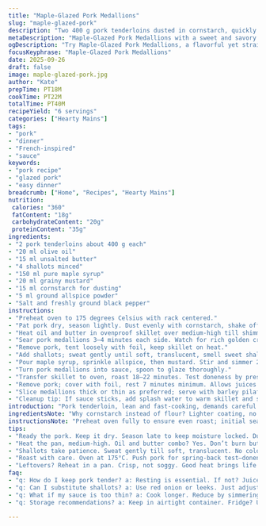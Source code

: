 ```yaml
---
title: "Maple-Glazed Pork Medallions"
slug: "maple-glazed-pork"
description: "Two 400 g pork tenderloins dusted in cornstarch, quickly seared in olive oil and butter blend. Shallots softened, then deglazed with spiced maple syrup and grainy mustard. Pork glazed, roasted at 175 °C till just pink. Rested under foil. Serve with smoked bacon barley pilaf or maple-spiced squash puree. Slightly less sweet, more texture. Subtle allspice added for depth. Timing based on meat’s spring, sauce thickening visual cues, and aroma shifts."
metaDescription: "Maple-Glazed Pork Medallions with a sweet and savory sauce. Elevate your pork tenderloin game with this French-inspired dish."
ogDescription: "Try Maple-Glazed Pork Medallions, a flavorful yet straightforward dish. Sear and glaze for juicy, tender bites."
focusKeyphrase: "Maple-Glazed Pork Medallions"
date: 2025-09-26
draft: false
image: maple-glazed-pork.jpg
author: "Kate"
prepTime: PT18M
cookTime: PT22M
totalTime: PT40M
recipeYield: "6 servings"
categories: ["Hearty Mains"]
tags:
- "pork"
- "dinner"
- "French-inspired"
- "sauce"
keywords:
- "pork recipe"
- "glazed pork"
- "easy dinner"
breadcrumb: ["Home", "Recipes", "Hearty Mains"]
nutrition: 
 calories: "360"
 fatContent: "18g"
 carbohydrateContent: "20g"
 proteinContent: "35g"
ingredients:
- "2 pork tenderloins about 400 g each"
- "20 ml olive oil"
- "15 ml unsalted butter"
- "4 shallots minced"
- "150 ml pure maple syrup"
- "20 ml grainy mustard"
- "15 ml cornstarch for dusting"
- "5 ml ground allspice powder"
- "Salt and freshly ground black pepper"
instructions:
- "Preheat oven to 175 degrees Celsius with rack centered."
- "Pat pork dry, season lightly. Dust evenly with cornstarch, shake off excess—creates that light crust sealing in juices."
- "Heat oil and butter in ovenproof skillet over medium-high till shimmering and butter browning but not burnt."
- "Sear pork medallions 3–4 minutes each side. Watch for rich golden crust, meat surface tightening—not dark but good Maillard color. Salt and pepper after sear to avoid drawing moisture out prematurely."
- "Remove pork, tent loosely with foil, keep skillet on heat."
- "Add shallots; sweat gently until soft, translucent, smell sweet shalloty aroma and no browning."
- "Pour maple syrup, sprinkle allspice, then mustard. Stir and simmer 2–3 minutes till sauce thickens to coat back of spoon, glossy and a bit sticky."
- "Turn pork medallions into sauce, spoon to glaze thoroughly."
- "Transfer skillet to oven, roast 18–22 minutes. Test doneness by pressing meat—the flesh should yield slightly but spring back. Over 60°C internal, pink but not raw. Overcook beefy, dry."
- "Remove pork; cover with foil, rest 7 minutes minimum. Allows juices to redistribute. Crucial step to avoid dry slices."
- "Slice medallions thick or thin as preferred; serve with barley pilaf containing smoked bacon or a pumpkin puree drizzled with maple and cracked peppercorns."
- "Cleanup tip: If sauce sticks, add splash water to warm skillet and scrape gently."
introduction: "Pork tenderloin, lean and fast-cooking, demands careful attention to moisture and timing. Skip heavy marinades; dusting with cornstarch gives a subtle crust that locks in juices while promoting browning. Shallots bring sweetness without overpowering. Maple syrup, its characteristic caramel notes, balances with grainy mustard’s tang and a hint of warming allspice. Medium heat searing followed by oven roasting finalizes texture—no rushing or needle thermometers needed. Resting pork is non-negotiable—letting the meat relax keeps slices juicy, tender, inviting. The sauce, glossy and sticky, clings to meat like a shiny glaze, promising a bite that’s sweet, earthy, and sharp. Serve with barley pilaf studded with smoky bacon for textural contrast or a softly spiced squash puree to echo the maple note. Game-changer in everyday pork, multi-layered but straightforward. The aroma rising from skillet—honeyed, peppery—signals more than flavor; it’s the kitchen reading your next step."
ingredientsNote: "Why cornstarch instead of flour? Lighter coating, no heavy crust, better caramelization. Butter and olive oil combo—oil raises smoke point while butter adds depth and aroma, avoid burning both by medium-high heat only. Grainy mustard is essential for texture and punch; Dijon alone too slick, sweeter varieties dilute bite. Allspice optional but elevates maple notes without overwhelming. Substitute shallots with finely chopped red onion or leeks if needed, but keep longer cooking as they’re harsher. Pure maple syrup—not pancake syrup—impacts flavor profoundly; if unavailable, use honey plus a splash of apple cider vinegar for acidity. Salt late to avoid moisture leaching from meat, common mistake with tenderloin. Keep ingredients ready; timing is tight."
instructionsNote: "Preheat oven fully to ensure even roast; initial sear sets flavor and texture, don’t skip or crowd pan; space pork to get full crust. Watch butter closely during sear—browned butter adds nutty flavor but scorched butter ruins sauce. Shallots require patience—transparency without color. Sauce thickness is tactile; swirl the pan, look for coating that clings to spoon’s back. Oven process relies on meat’s bounce-back, not clock alone—avoid poking repeatedly, preserve juices. Resting not just hold; note meat fibers relax, texture smooths, slice yields more easily and looks perfect. When reheating leftovers, crisp quickly in pan to restore exterior texture. Backup: if no ovenproof skillet, transfer quickly to roasting pan after glazing. Toss anything burnt, start fresh with deglazing steps; caramelized bits make sauce gritty. Use thermometer if uncertain but favor feel and look. Timing tweaks based on pork thickness and starting temperature."
tips:
- "Ready the pork. Keep it dry. Season late to keep moisture locked. Dust with cornstarch for a crust; use it sparingly for best results. Watch cornstarch; thick but not too heavy. Sear medallions—great crust crucial."
- "Heat the pan, medium-high. Oil and butter combo? Yes. Don’t burn butter; keep an eye. Shimmering surface, things bubbling. Sear until golden, not dark. That Maillard reaction is your friend. Use salt after—don't draw moisture too soon."
- "Shallots take patience. Sweat gently till soft, translucent. No color, just sweetness. That aroma? It means you’re on track. Then pour the maple syrup; allspice in next. Simmer till thickens—stickiness means done. No rush."
- "Roast with care. Oven at 175°C. Push pork for spring-back test—doneness gauge; perfect yield too. If it’s overcooked—dried out—test again next time. Rest covered, letting juices redistribute is critical. Juicy slices matter."
- "Leftovers? Reheat in a pan. Crisp, not soggy. Good heat brings life back. Backup plan: If no ovenproof skillet? Just move pork to roasted pan once glazed. Sauce thick? Splash in some water while scraping bits off."
faq:
- "q: How do I keep pork tender? a: Resting is essential. If not? Juices escape. Timing counts. Don’t skip it."
- "q: Can I substitute shallots? a: Use red onion or leeks. Just adjust cooking time. Shallots are sweeter, those are sharper."
- "q: What if my sauce is too thin? a: Cook longer. Reduce by simmering. Stir often. For thicker, add cornstarch slurry; mix beforehand, though."
- "q: Storage recommendations? a: Keep in airtight container. Fridge? Up to three days. Freeze? Yes, up to three months."

---
```

